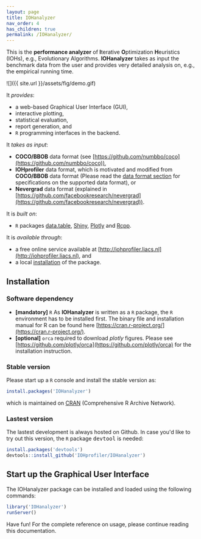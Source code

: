```yaml
---
layout: page
title: IOHanalyzer
nav_order: 4
has_children: true
permalink: /IOHanalyzer/
---
```


This is the __performance analyzer__ of **I**terative **O**ptimization **H**euristics (IOHs), e.g., Evolutionary Algorithms. **IOHanalyzer** takes as input the benchmark data from the user and provides very detailed analysis on, e.g., the empirical running time.

![]({{ site.url }}/assets/fig/demo.gif)

It _provides_:

* a web-based Graphical User Interface (GUI),
* interactive plotting,
* statistical evaluation,
* report generation, and
* `R` programming interfaces in the backend.

It _takes as input_:

* **COCO/BBOB** data format (see [https://github.com/numbbo/coco](https://github.com/numbbo/coco)),
* **IOHprofiler** data format, which is motivated and modified from **COCO/BBOB** data format (Please read the [data format section](/IOHanalyzer/data/) for specifications on the supported data format), or
* **Nevergrad** data format (explained in [https://github.com/facebookresearch/nevergrad](https://github.com/facebookresearch/nevergrad)).

It is _built on_:

* `R` packages [data.table](https://cran.r-project.org/web/packages/data.table/), [Shiny](https://shiny.rstudio.com/), [Plotly](https://plot.ly/) and [Rcpp](http://www.rcpp.org/).
<!-- * [scmacp](https://github.com/b0rxa/scmamp) package for Bayesian analysis. -->

It is _available through_:

* a free online service available at [http://iohprofiler.liacs.nl](http://iohprofiler.liacs.nl), and
* a local [installation](#install) of the package.

## <a name="install"></a>Installation

### Software dependency

* **[mandatory]** `R` As __IOHanalyzer__ is written as a `R` package, the `R` environment has to be installed first. The binary file and installation manual for R can be found here [https://cran.r-project.org/](https://cran.r-project.org/).
* **[optional]** `orca` required to download _plotly_ figures. Please see [https://github.com/plotly/orca](https://github.com/plotly/orca) for the installation instruction.

### Stable version

Please start up a `R` console and install the stable version as:

```r
install.packages('IOHanalyzer')
```

which is maintained on [CRAN](https://CRAN.R-project.org/package=IOHanalyzer) (Comprehensive R Archive Network).

### Lastest version

The lastest development is always hosted on Github. In case you'd like to try out this version, the `R` package <tt>devtool</tt> is needed:

```r
install.packages('devtools')
devtools::install_github('IOHprofiler/IOHanalyzer')
```

## Start up the Graphical User Interface

The IOHanalyzer package can be installed and loaded using the following commands:

```r
library('IOHanalyzer')
runServer()
```

Have fun! For the complete reference on usage, please continue reading this documentation.
